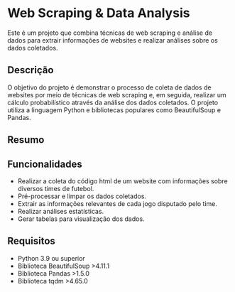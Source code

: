 # Web Scraping & Data Analysis
Este é um projeto que combina técnicas de web scraping e análise de dados para extrair informações de websites e realizar análises sobre os dados coletados.

## Descrição
O objetivo do projeto é demonstrar o processo de coleta de dados de websites por meio de técnicas de web scraping e, em seguida, realizar um cálculo probabilístico através da análise dos dados coletados. O projeto utiliza a linguagem Python e bibliotecas populares como BeautifulSoup e Pandas.

## Resumo


## Funcionalidades
* Realizar a coleta do código html de um website com informações sobre diversos times de futebol.
* Pré-processar e limpar os dados coletados.
* Extrair as informações relevantes de cada jogo disputado pelo time.
* Realizar análises estatísticas.
* Gerar tabelas para visualização dos dados.

## Requisitos
* Python 3.9 ou superior
* Biblioteca BeautifulSoup >4.11.1
* Biblioteca Pandas >1.5.0
* Biblioteca tqdm >4.65.0
